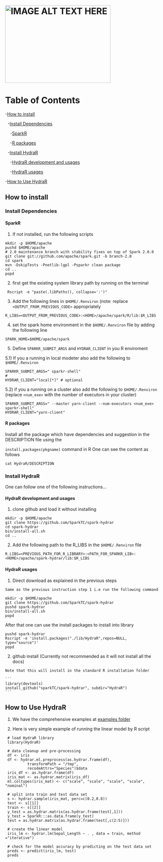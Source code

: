 # <img src="HydraR/inst/images/hydraR-logo.png" alt="IMAGE ALT TEXT HERE" width="340" height="250" />

# Table of Contents

-[How to install](#how-to-install)

&nbsp;&nbsp;-[Install Dependencies](#install-dependencies)

&nbsp;&nbsp;&nbsp;&nbsp;-[SparkR](#sparkr)

&nbsp;&nbsp;&nbsp;&nbsp;-[R packages](#r-packages)

&nbsp;&nbsp;-[Install HydraR](#install-hydrar)

&nbsp;&nbsp;&nbsp;&nbsp;-[HydraR development and usages](#hydrar-development-and_usages)

&nbsp;&nbsp;&nbsp;&nbsp;-[HydraR usages](#hydrar-usages)

-[How to Use HydraR](#how-to-use-hydrar)


## How to install

### Install Dependencies

#### SparkR

   1) If not installed, run the following scripts

   ```
   mkdir -p $HOME/apache
   pushd $HOME/apache
   # 2.0 maintenance branch with stability fixes on top of Spark 2.0.0
   git clone git://github.com/apache/spark.git -b branch-2.0
   cd spark
   mvn -DskipTests -Pnetlib-lgpl -Psparkr clean package
   cd ..
   popd
   ```

   2) first get the existing system library path by running on the terminal
   ```
    Rscript -e "paste(.libPaths(), collapse=':')"
   ```
   
   3) Add the following lines in `$HOME/.Renviron` (note: replace `<OUTPUT_FROM_PREVIOUS_CODE>` appropriately
   ```
   R_LIBS=<OUTPUT_FROM_PREVIOUS_CODE>:<HOME>/apache/spark/R/lib:$R_LIBS
   ```

   4) set the spark home environment in the `$HOME/.Renviron` file by adding the following line
   ```
   SPARK_HOME=$HOME/apache/spark
   ```
   5) Define `SPARKR_SUBMIT_ARGS` and `HYDRAR_CLIENT` in you R enviroment
   
   5.1) If you a running in local modeter also add the following to `$HOME/.Renviron` 
   ```
   SPARKR_SUBMIT_ARGS=" sparkr-shell"
   # 
   HYDRAR_CLIENT="local[*]" # optional
   ```
   
  5.2) if you a running on a cluster also add the following to `$HOME/.Renviron` (replace `<num_exe>` with the number of executors in your cluster)
   ```
   SPARKR_SUBMIT_ARGS=" --master yarn-client --num-executors <num_exe> sparkr-shell"
   HYDRAR_CLIENT="yarn-client"
   ```

#### R packages

   Install all the package which have dependencies and suggestion in the DESCRIPTION file using the 

   `install.packages(pkgname)` command in R
   One can see the content as follows
   ```
   cat HydraR/DESCRIPTION
   ```
  

### Install HydraR
One can follow one of the following instructions...

#### HydraR development and usages
  1) clone github and load it without installing

   ```
   mkdir -p $HOME/apache
   git clone https://github.com/SparkTC/spark-hydrar
   cd spark-hydrar
   bin/install-all.sh
   cd ..
   ```

  2) Add the following path to the R_LIBS in the `$HOME/.Renviron` file

   ```
  R_LIBS=<PREVIOUS_PATH_FOR_R_LIBRARY>:<PATH_FOR_SPARKR_LIB>:<HOME>/apache/spark-hydrar/lib:$R_LIBS 
   ```


#### HydraR usages

   1) Direct download as explained in the previous steps

    Same as the previous instruction step 1 i.e run the following command

   ```
   mkdir -p $HOME/apache
   git clone https://github.com/SparkTC/spark-hydrar
   pushd spark-hydrar
   bin/install-all.sh
   popd
   ```

   After that one can use the install packages to install into library

   ```
   pushd spark-hydrar
   Rscript -e 'install.packages("./lib/HydraR",repos=NULL, type="source")'
   popd
   ```
    


   2) github install (Currently not recommended as it will not install all the docs)

    Note that this will install in the standard R installation folder 

    ```
    library(devtools)
    install_github("sparkTC/spark-hydrar", subdir="HydraR")
    ```


## How to Use HydraR

   1) We have the comprehensive examples at [examples folder](./HydraR/inst/examples)

   2) Here is very simple example of running the linear model by R script

   ```
    # load HydraR library
    library(HydraR)

    # data cleanup and pre-processing
    df <- iris
    df <- hydrar.ml.preprocess(as.hydrar.frame(df),
             transformPath = "/tmp",
             recodeAttrs="Species")$data
    iris_df <- as.hydrar.frame(df)
    iris_mat <- as.hydrar.matrix(iris_df)
    ml.coltypes(iris_mat) <- c("scale", "scale", "scale", "scale", "nominal") 

    # split into train and test data set
    s <- hydrar.sample(iris_mat, perc=c(0.2,0.8))
    test <- s[[1]]
    train <- s[[2]]
    y_test = as.hydrar.matrix(as.hydrar.frame(test[,1]))
    y_test = SparkR:::as.data.frame(y_test)
    test = as.hydrar.matrix(as.hydrar.frame(test[,c(2:5)]))

    # create the linear model
    iris_lm <- hydrar.lm(Sepal_Length ~ . , data = train, method ="iterative")

    # check for the model accuracy by predicting on the test data set
    preds <- predict(iris_lm, test)
    preds
   ```

  
